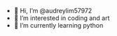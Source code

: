 - 👋 Hi, I’m @audreylim57972
- 👀 I’m interested in coding and art
- 🌱 I’m currently learning python

<!---
audreylim57972/audreylim57972 is a ✨ special ✨ repository because its `README.md` (this file) appears on your GitHub profile.
You can click the Preview link to take a look at your changes.
--->
